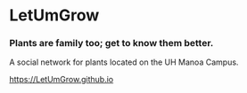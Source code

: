 # LetUmGrow

### Plants are family too; get to know them better.

A social network for plants located on the UH Manoa Campus.

https://LetUmGrow.github.io
